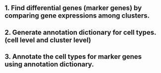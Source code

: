 ## 1. Find differential genes (marker genes) by comparing gene expressions among clusters.

## 2. Generate annotation dictionary for cell types. (cell level and cluster level)

## 3. Annotate the cell types for marker genes using annotation dictionary.
